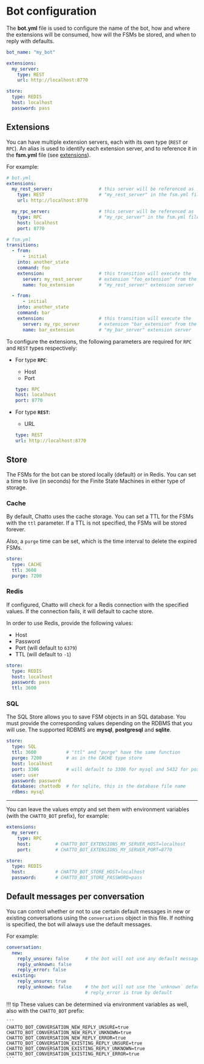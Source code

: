 # Bot configuration

The **bot.yml** file is used to configure the name of the bot, how and where the extensions will be consumed, how will the FSMs be stored, and when to reply with defaults.

```yaml
bot_name: "my_bot"

extensions:
  my_server:
    type: REST
    url: http://localhost:8770

store:
  type: REDIS
  host: localhost
  password: pass
```

## Extensions

You can have multiple extension servers, each with its own type (`REST` or `RPC`). An alias is used to identify each extension server, and to reference it in the **fsm.yml** file (see [extensions](/extensions)).

For example:

```yaml
# bot.yml
extensions:
  my_rest_server:                 # this server will be referenced as
    type: REST                    # "my_rest_server" in the fsm.yml file
    url: http://localhost:8770

  my_rpc_server:                  # this server will be referenced as
    type: RPC                     # "my_rpc_server" in the fsm.yml file
    host: localhost
    port: 8770
```

```yaml
# fsm.yml
transitions:
  - from:
      - initial
    into: another_state
    command: foo
    extension:                    # this transition will execute the
      server: my_rest_server      # extension "foo_extension" from the
      name: foo_extension         # "my_rest_server" extension server

  - from:
      - initial
    into: another_state
    command: bar
    extension:                    # this transition will execute the
      server: my_rpc_server       # extension "bar_extension" from the 
      name: bar_extension         # "my_bar_server" extension server
```

To configure the extensions, the following parameters are required for `RPC` and `REST` types respectively:

* For type **`RPC`**:
    * Host
    * Port

    ```yaml
    type: RPC
    host: localhost
    port: 8770
    ```
  
* For type **`REST`**:
    * URL
    
    ```yaml
    type: REST
    url: http://localhost:8770
    ```

## Store

The FSMs for the bot can be stored locally (default) or in Redis. You can set a time to live (in seconds) for the Finite State Machines in either type of storage.

### Cache

By default, Chatto uses the cache storage. You can set a TTL for the FSMs with the `ttl` parameter. If a TTL is not specified, the FSMs will be stored forever.

Also, a `purge` time can be set, which is the time interval to delete the expired FSMs.

```yaml
store:
  type: CACHE
  ttl: 3600
  purge: 7200
```

### Redis

If configured, Chatto will check for a Redis connection with the specified values. If the connection fails, it will default to cache store.

In order to use Redis, provide the following values:

* Host
* Password
* Port (will default to `6379`)
* TTL (will default to `-1`)

```yaml
store:
  type: REDIS
  host: localhost
  password: pass
  ttl: 3600
```

### SQL

The SQL Store allows you to save FSM objects in an SQL database. You must provide the corresponding values depending on the RDBMS that you will use. The supported RDBMS are **mysql**, **postgresql** and **sqlite**.

```yaml
store:
  type: SQL
  ttl: 3600           # "ttl" and "purge" have the same function
  purge: 7200         # as in the CACHE type store
  host: localhost
  port: 3306          # will default to 3306 for mysql and 5432 for postgresql
  user: user
  password: password
  database: chattodb  # for sqlite, this is the database file name
  rdbms: mysql
```

---
You can leave the values empty and set them with environment variables (with the `CHATTO_BOT` prefix), for example:

```yaml
extensions:
  my_server:
    type: RPC
    host:         # CHATTO_BOT_EXTENSIONS_MY_SERVER_HOST=localhost
    port:         # CHATTO_BOT_EXTENSIONS_MY_SERVER_PORT=8770

store:
  type: REDIS
  host:           # CHATTO_BOT_STORE_HOST=localhost
  password:       # CHATTO_BOT_STORE_PASSWORD=pass
```

## Default messages per conversation

You can control whether or not to use certain default messages in new or existing conversations using the `conversations` object in this file. If nothing is specified, the bot will always use the default messages.

For example:

```yaml
conversation:
  new:
    reply_unsure: false      # the bot will not use any default messages if the conversation is new
    reply_unknown: false
    reply_error: false
  existing:
    reply_unsure: true 
    reply_unknown: false     # the bot will not use the `unknown` default even in existing conversations
                             # reply_error is true by default
```

!!! tip
    These values can be determined via environment variables as well, also with the `CHATTO_BOT` prefix:

    ```
    CHATTO_BOT_CONVERSATION_NEW_REPLY_UNSURE=true
    CHATTO_BOT_CONVERSATION_NEW_REPLY_UNKNOWN=true
    CHATTO_BOT_CONVERSATION_NEW_REPLY_ERROR=true
    CHATTO_BOT_CONVERSATION_EXISTING_REPLY_UNSURE=true
    CHATTO_BOT_CONVERSATION_EXISTING_REPLY_UNKNOWN=true
    CHATTO_BOT_CONVERSATION_EXISTING_REPLY_ERROR=true
    ```
  